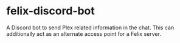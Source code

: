 # felix-discord-bot
A Discord bot to send Plex related information in the chat. This can additionally act as an alternate access point for a Felix server.
